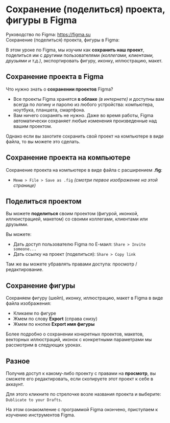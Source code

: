 # Сохранение (поделиться) проекта, фигуры в Figma
Руководство по Figma: https://figma.su<br />
Сохранение (поделиться) проекта, фигуры в Figma: 

В этом уроке по Figma, мы изучим как **сохранить наш проект**, поделиться им с другими пользователями *(коллегами, клиентами, друзьями и т.д.)*, экспортировать фигуру, иконку, иллюстрацию, макет.

## Сохранение проекта в Figma
Что нужно знать о **сохранении проектов** Figma?
* Все проекты Figma хранятся **в облаке** *(в интернете)* и доступны вам всегда по логину и паролю из любого устройства: компьютера, ноутбука, планшета, смартфона.
* Вам ничего сохранять не нужно. Даже во время работы, Figma автоматически сохраняет любые изменения произведенные над вашим проектом.

Однако если вы захотите сохранить свой проект на компьютере в виде файла, то вы можете это сделать.

## Сохранение проекта на компьютере
Сохранение проекта на компьютере в виде файла с расширением **.fig**:
* `Меню > File > Save as .fig` *(смотри первое изображение на этой странице)*

## Поделиться проектом
Вы можете **поделиться** своим проектом (фигурой, иконкой, иллюистрацией, макетом) со своими коллегами, клиентами или друзьями.

Вы можете:
* Дать доступ пользователю Figma по Е-маил: `Share > Invite someone...`
* Дать ссылку на проект (поделиться): `Share > Copy link`

Там же вы можете убравлять правами доступа: просмотр / редактирование.

## Сохранение фигуры
Сохраняем фигуру (шейп), иконку, иллюстрацию, макет в Figma в виде файла изображения:
* Кликаем по фигуре
* Жмем по слову **Export** (справа снизу)
* Жмем по кнопке **Export имя фигуры**

Более подробно о сохранении конкретных проектов, макетов, векторных иллюстраций, иконок с конкретными параметрами мы рассмотрим в следующих уроках.

## Разное
Получив доступ к какому-либо проекту с правами на **просмотр**, вы сможете его редактировать, если скопируете этот проект к себе в аккаунт.

Для этого кликните по стрелочке возле названия проекта и выберите: `Dublicate to your Drafts`.

На этом ознакомление с программой Figma окончено, приступаем к изучению инструментов Figma.
